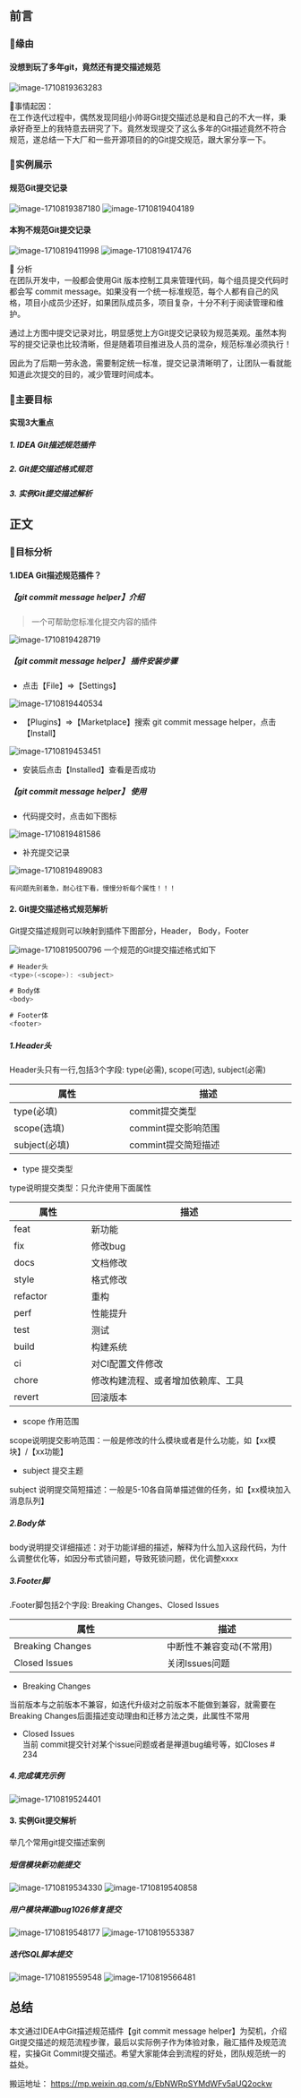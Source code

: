 ## 前言

### 🍊缘由

#### 没想到玩了多年git，竟然还有提交描述规范

![image-1710819363283](https://file.losey.top/blog/image-1710819363283.png)

🏀事情起因：  
在工作迭代过程中，偶然发现同组小帅哥Git提交描述总是和自己的不大一样，秉承好奇至上的我特意去研究了下。竟然发现提交了这么多年的Git描述竟然不符合规范，遂总结一下大厂和一些开源项目的的Git提交规范，跟大家分享一下。

### 🍋实例展示

#### 规范Git提交记录

![image-1710819387180](https://file.losey.top/blog/image-1710819387180.png)
![image-1710819404189](https://file.losey.top/blog/image-1710819404189.png)

#### 本狗不规范Git提交记录

![image-1710819411998](https://file.losey.top/blog/image-1710819411998.png)
![image-1710819417476](https://file.losey.top/blog/image-1710819417476.png)

🔔 分析  
在团队开发中，一般都会使用Git 版本控制工具来管理代码，每个组员提交代码时都会写 commit message。如果没有一个统一标准规范，每个人都有自己的风格，项目小成员少还好，如果团队成员多，项目复杂，十分不利于阅读管理和维护。

通过上方图中提交记录对比，明显感觉上方Git提交记录较为规范美观。虽然本狗写的提交记录也比较清晰，但是随着项目推进及人员的混杂，规范标准必须执行！

因此为了后期一劳永逸，需要制定统一标准，提交记录清晰明了，让团队一看就能知道此次提交的目的，减少管理时间成本。

### 🎯主要目标

#### 实现3大重点

##### 1. IDEA Git描述规范插件

##### 2. Git提交描述格式规范

##### 3. 实例Git提交描述解析

## 正文

### 🥦目标分析

#### 1.IDEA Git描述规范插件？

##### 【git commit message helper】介绍

> 一个可帮助您标准化提交内容的插件

![image-1710819428719](https://file.losey.top/blog/image-1710819428719.png)

##### 【git commit message helper】 插件安装步骤

*  点击【File】=>【Settings】


![image-1710819440534](https://file.losey.top/blog/image-1710819440534.png)
*  【Plugins】=>【Marketplace】搜索 git commit message helper，点击【Install】


![image-1710819453451](https://file.losey.top/blog/image-1710819453451.png)
*  安装后点击【Installed】查看是否成功



##### 【git commit message helper】 使用

*  代码提交时，点击如下图标

![image-1710819481586](https://file.losey.top/blog/image-1710819481586.png)

*  补充提交记录


![image-1710819489083](https://file.losey.top/blog/image-1710819489083.png)


    有问题先别着急，耐心往下看，慢慢分析每个属性！！！

#### 2. Git提交描述格式规范解析

Git提交描述规则可以映射到插件下图部分，Header， Body，Footer


![image-1710819500796](https://file.losey.top/blog/image-1710819500796.png)
一个规范的Git提交描述格式如下




```java
# Header头
<type>(<scope>): <subject>

# Body体
<body>

# Footer体
<footer>
```

##### 1.Header头

Header头只有一行,包括3个字段: type(必需), scope(可选), subject(必需)

<table> 
 <thead> 
  <tr> 
   <th width="194">属性</th> 
   <th width="289">描述</th> 
  </tr> 
 </thead> 
 <tbody> 
  <tr> 
   <td width="174">type(必填)</td> 
   <td width="269">commit提交类型</td> 
  </tr> 
  <tr> 
   <td width="174">scope(选填)</td> 
   <td width="269">commint提交影响范围</td> 
  </tr> 
  <tr> 
   <td width="174">subject(必填)</td> 
   <td width="269">commint提交简短描述</td> 
  </tr> 
 </tbody> 
</table>

*  type 提交类型

type说明提交类型：只允许使用下面属性

<table> 
 <thead> 
  <tr> 
   <th width="97">属性</th> 
   <th width="359">描述</th> 
  </tr> 
 </thead> 
 <tbody> 
  <tr> 
   <td width="97">feat</td> 
   <td width="359">新功能</td> 
  </tr> 
  <tr> 
   <td width="97">fix</td> 
   <td width="359">修改bug</td> 
  </tr> 
  <tr> 
   <td width="97">docs</td> 
   <td width="339">文档修改</td> 
  </tr> 
  <tr> 
   <td width="97">style</td> 
   <td width="339">格式修改</td> 
  </tr> 
  <tr> 
   <td width="124">refactor</td> 
   <td width="339">重构</td> 
  </tr> 
  <tr> 
   <td width="97">perf</td> 
   <td width="339">性能提升</td> 
  </tr> 
  <tr> 
   <td width="97">test</td> 
   <td width="339">测试</td> 
  </tr> 
  <tr> 
   <td width="97">build</td> 
   <td width="339">构建系统</td> 
  </tr> 
  <tr> 
   <td width="97">ci</td> 
   <td width="339">对CI配置文件修改</td> 
  </tr> 
  <tr> 
   <td width="97">chore</td> 
   <td width="339">修改构建流程、或者增加依赖库、工具</td> 
  </tr> 
  <tr> 
   <td width="97">revert</td> 
   <td width="339">回滚版本</td> 
  </tr> 
 </tbody> 
</table>

*  scope 作用范围

scope说明提交影响范围：一般是修改的什么模块或者是什么功能，如【xx模块】/【xx功能】

*  subject 提交主题

subject 说明提交简短描述：一般是5-10各自简单描述做的任务，如【xx模块加入消息队列】

##### 2.Body体

body说明提交详细描述：对于功能详细的描述，解释为什么加入这段代码，为什么调整优化等，如因分布式锁问题，导致死锁问题，优化调整xxxx

##### 3.Footer脚

.Footer脚包括2个字段: Breaking Changes、Closed Issues

<table> 
 <thead> 
  <tr> 
   <th width="140">属性</th> 
   <th width="220">描述</th> 
  </tr> 
 </thead> 
 <tbody> 
  <tr> 
   <td width="263">Breaking Changes</td> 
   <td width="200">中断性不兼容变动(不常用)</td> 
  </tr> 
  <tr> 
   <td width="140">Closed Issues</td> 
   <td width="220">关闭Issues问题</td> 
  </tr> 
 </tbody> 
</table>

*  Breaking Changes

当前版本与之前版本不兼容，如迭代升级对之前版本不能做到兼容，就需要在Breaking Changes后面描述变动理由和迁移方法之类，此属性不常用

*  Closed Issues  
   当前 commit提交针对某个issue问题或者是禅道bug编号等，如Closes \# 234

##### 4.完成填充示例

![image-1710819524401](https://file.losey.top/blog/image-1710819524401.png)

#### 3. 实例Git提交解析

举几个常用git提交描述案例

##### 短信模块新功能提交

![image-1710819534330](https://file.losey.top/blog/image-1710819534330.png)
![image-1710819540858](https://file.losey.top/blog/image-1710819540858.png)

##### 用户模块禅道bug1026修复提交

![image-1710819548177](https://file.losey.top/blog/image-1710819548177.png)
![image-1710819553387](https://file.losey.top/blog/image-1710819553387.png)

##### 迭代SQL脚本提交

![image-1710819559548](https://file.losey.top/blog/image-1710819559548.png)
![image-1710819566481](https://file.losey.top/blog/image-1710819566481.png)

## 总结

本文通过IDEA中Git描述规范插件【git commit message helper】为契机，介绍Git提交描述的规范流程步骤，最后以实际例子作为体验对象，融汇插件及规范流程，实操Git Commit提交描述。希望大家能体会到流程的好处，团队规范统一的益处。



搬运地址： https://mp.weixin.qq.com/s/EbNWRpSYMdWFv5aUQ2ockw
